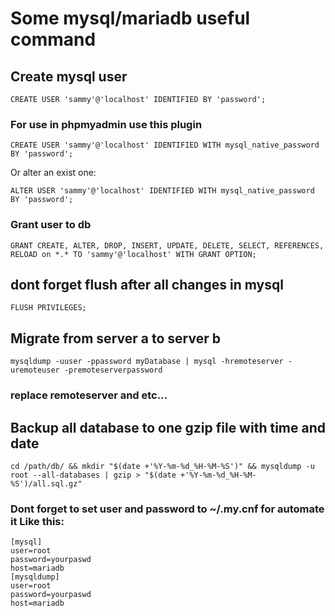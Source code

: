 # Some mysql/mariadb useful command

## Create mysql user
```
CREATE USER 'sammy'@'localhost' IDENTIFIED BY 'password';
```
### For use in phpmyadmin use this plugin
```
CREATE USER 'sammy'@'localhost' IDENTIFIED WITH mysql_native_password BY 'password';
```
Or alter an exist one:
```
ALTER USER 'sammy'@'localhost' IDENTIFIED WITH mysql_native_password BY 'password';
```

### Grant user to db
```
GRANT CREATE, ALTER, DROP, INSERT, UPDATE, DELETE, SELECT, REFERENCES, RELOAD on *.* TO 'sammy'@'localhost' WITH GRANT OPTION;
```
## dont forget flush after all changes in mysql
```
FLUSH PRIVILEGES;
```

## Migrate from server a to server b
```
mysqldump -uuser -ppassword myDatabase | mysql -hremoteserver -uremoteuser -premoteserverpassword 
```
### replace remoteserver and etc...

## Backup all database to one gzip file with time and date
```
cd /path/db/ && mkdir "$(date +'%Y-%m-%d_%H-%M-%S')" && mysqldump -u root --all-databases | gzip > "$(date +'%Y-%m-%d_%H-%M-%S')/all.sql.gz"
```
### Dont forget to set user and password to ~/.my.cnf for automate it Like this:
```
[mysql]
user=root
password=yourpaswd
host=mariadb
[mysqldump]
user=root
password=yourpaswd
host=mariadb
```
